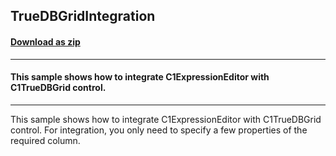 ## TrueDBGridIntegration
#### [Download as zip](https://grapecity.github.io/DownGit/#/home?url=https://github.com/GrapeCity/ComponentOne-WinForms-Samples/tree/master/NetFramework\ExpressionEditor\CS\TrueDBGridIntegration)
____
#### This sample shows how to integrate C1ExpressionEditor with C1TrueDBGrid control.
____
This sample shows how to integrate C1ExpressionEditor with C1TrueDBGrid control.
For integration, you only need to specify a few properties of the required column.
